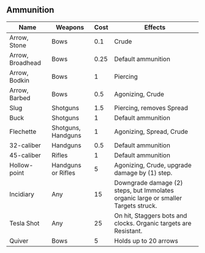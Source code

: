 ## Ammunition

Name |	Weapons |	Cost |	Effects
--- | --- | --- | --- |
Arrow, Stone |	Bows |	0.1 |	Crude
Arrow, Broadhead | Bows | 0.25 | Default ammunition
Arrow, Bodkin| Bows | 1 | Piercing
Arrow, Barbed	| Bows | 0.5 | Agonizing, Crude
Slug | Shotguns | 1.5	| Piercing, removes Spread
Buck | Shotguns | 1 |	Default ammunition
Flechette | Shotguns, Handguns | 1 | Agonizing, Spread, Crude
32-caliber | Handguns	| 0.5 |	Default ammunition
45-caliber | Rifles	|	1 | 	Default ammunition
Hollow-point | Handguns or Rifles |	5 |	Agonizing, Crude, upgrade damage by (1) step.
Incidiary | Any | 15	| Downgrade damage (2) steps, but Immolates organic large or smaller Targets struck.
Tesla Shot | Any	|	25 |	On hit, Staggers bots and clocks. Organic targets are Resistant.
Quiver | Bows	 | 5 | Holds up to 20 arrows
